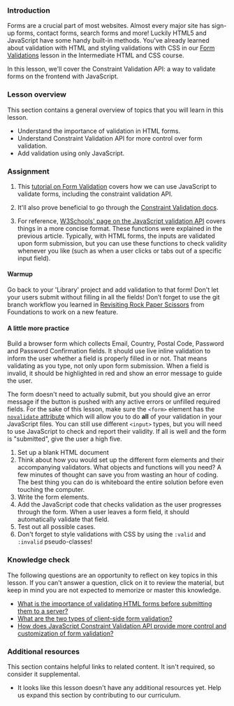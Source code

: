 ### Introduction

Forms are a crucial part of most websites. Almost every major site has sign-up forms, contact forms, search forms and more!  Luckily HTML5 and JavaScript have some handy built-in methods. You've already learned about validation with HTML and styling validations with CSS in our [Form Validations](https://www.theodinproject.com/paths/full-stack-javascript/courses/intermediate-html-and-css/lessons/form-validation) lesson in the Intermediate HTML and CSS course.

In this lesson, we'll cover the Constraint Validation API: a way to validate forms on the frontend with JavaScript.

### Lesson overview

This section contains a general overview of topics that you will learn in this lesson.

- Understand the importance of validation in HTML forms.
- Understand Constraint Validation API for more control over form validation.
- Add validation using only JavaScript.

### Assignment

<div class="lesson-content__panel" markdown="1">

1. This [tutorial on Form Validation](https://developer.mozilla.org/en-US/docs/Learn/Forms/Form_validation#validating_forms_using_javascript) covers how we can use JavaScript to validate forms, including the constraint validation API.

1. It'll also prove beneficial to go through the [Constraint Validation docs](https://developer.mozilla.org/en-US/docs/Web/HTML/Constraint_validation).

1. For reference, [W3Schools' page on the JavaScript validation API](https://www.w3schools.com/js/js_validation_api.asp) covers things in a more concise format. These functions were explained in the previous article. Typically, with HTML forms, the inputs are validated upon form submission, but you can use these functions to check validity whenever you like (such as when a user clicks or tabs out of a specific input field).

#### Warmup

Go back to your 'Library' project and add validation to that form! Don't let your users submit without filling in all the fields! Don’t forget to use the git branch workflow you learned in [Revisiting Rock Paper Scissors](https://www.theodinproject.com/lessons/foundations-revisiting-rock-paper-scissors) from Foundations to work on a new feature.

#### A little more practice

Build a browser form which collects Email, Country, Postal Code, Password and Password Confirmation fields. It should use live inline validation to inform the user whether a field is properly filled in or not. That means validating as you type, not only upon form submission. When a field is invalid, it should be highlighted in red and show an error message to guide the user.

The form doesn't need to actually submit, but you should give an error message if the button is pushed with any active errors or unfilled required fields. For the sake of this lesson, make sure the `<form>` element has the [`novalidate` attribute](https://developer.mozilla.org/en-US/docs/Web/HTML/Element/form#novalidate) which will allow you to do **all** of your validation in your JavaScript files. You can still use different `<input>` types, but you will need to use JavaScript to check and report their validity. If all is well and the form is "submitted", give the user a high five.

1. Set up a blank HTML document
1. Think about how you would set up the different form elements and their accompanying validators.  What objects and functions will you need? A few minutes of thought can save you from wasting an hour of coding.  The best thing you can do is whiteboard the entire solution before even touching the computer.
1. Write the form elements.
1. Add the JavaScript code that checks validation as the user progresses through the form.  When a user leaves a form field, it should automatically validate that field.
1. Test out all possible cases.
1. Don't forget to style validations with CSS by using the `:valid` and `:invalid` pseudo-classes!

</div>

### Knowledge check

The following questions are an opportunity to reflect on key topics in this lesson. If you can't answer a question, click on it to review the material, but keep in mind you are not expected to memorize or master this knowledge.

- [What is the importance of validating HTML forms before submitting them to a server?](https://developer.mozilla.org/en-US/docs/Learn/Forms/Form_validation#what_is_form_validation)
- [What are the two types of client-side form validation?](https://developer.mozilla.org/en-US/docs/Learn/Forms/Form_validation#different_types_of_client-side_validation)
- [How does JavaScript Constraint Validation API provide more control and customization of form validation?](https://developer.mozilla.org/en-US/docs/Learn/Forms/Form_validation#validating_forms_using_javascript)

### Additional resources

This section contains helpful links to related content. It isn't required, so consider it supplemental.

- It looks like this lesson doesn't have any additional resources yet. Help us expand this section by contributing to our curriculum.
